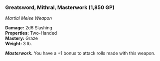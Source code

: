 ### Greatsword, Mithral, Masterwork (1,850 GP)
*Martial Melee Weapon*  

**Damage:** 2d6 Slashing  
**Properties:** Two-Handed  
**Mastery:** Graze  
**Weight:** 3 lb.

***Masterwork.*** You have a +1 bonus to attack rolls made with this weapon.